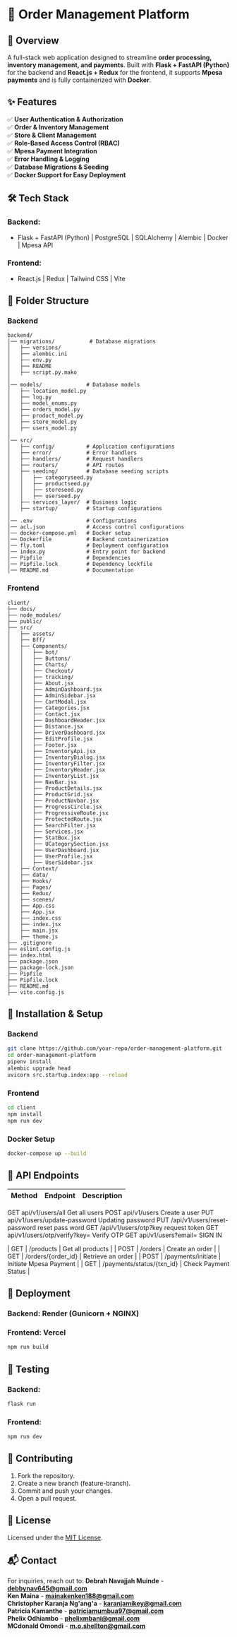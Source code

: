 # 🚀 Order Management Platform

## 🔹 Overview

A full-stack web application designed to streamline **order processing, inventory management, and payments**. Built with **Flask + FastAPI (Python)** for the backend and **React.js + Redux** for the frontend, it supports **Mpesa payments** and is fully containerized with **Docker**.

## ✨ Features

✅ **User Authentication & Authorization**\
✅ **Order & Inventory Management**\
✅ **Store & Client Management**\
✅ **Role-Based Access Control (RBAC)**\
✅ **Mpesa Payment Integration**\
✅ **Error Handling & Logging**\
✅ **Database Migrations & Seeding**\
✅ **Docker Support for Easy Deployment**

## 🛠 Tech Stack

### **Backend:**

- Flask + FastAPI (Python) | PostgreSQL | SQLAlchemy | Alembic | Docker | Mpesa API

### **Frontend:**

- React.js | Redux | Tailwind CSS | Vite

## 📂 Folder Structure

### **Backend**

```
backend/
│── migrations/           # Database migrations
│   ├── versions/        
│   ├── alembic.ini
│   ├── env.py
│   ├── README
│   ├── script.py.mako
│
│── models/              # Database models
│   ├── location_model.py
│   ├── log.py
│   ├── model_enums.py
│   ├── orders_model.py
│   ├── product_model.py
│   ├── store_model.py
│   ├── users_model.py
│
│── src/
│   ├── config/          # Application configurations
│   ├── error/           # Error handlers
│   ├── handlers/        # Request handlers
│   ├── routers/         # API routes
│   ├── seeding/         # Database seeding scripts
│   │   ├── categoryseed.py
│   │   ├── productseed.py
│   │   ├── storeseed.py
│   │   ├── userseed.py
│   ├── services_layer/  # Business logic
│   ├── startup/         # Startup configurations
│
│── .env                 # Configurations
│── acl.json             # Access control configurations
│── docker-compose.yml   # Docker setup
│── Dockerfile           # Backend containerization
│── fly.toml             # Deployment configuration
│── index.py             # Entry point for backend
│── Pipfile              # Dependencies
│── Pipfile.lock         # Dependency lockfile
│── README.md            # Documentation
```

### **Frontend**

```
client/
├── docs/
├── node_modules/
├── public/
├── src/
│   ├── assets/
│   ├── Bff/
│   ├── Components/
│   │   ├── bot/
│   │   ├── Buttons/
│   │   ├── Charts/
│   │   ├── Checkout/
│   │   ├── tracking/
│   │   ├── About.jsx
│   │   ├── AdminDashboard.jsx
│   │   ├── AdminSidebar.jsx
│   │   ├── CartModal.jsx
│   │   ├── Categories.jsx
│   │   ├── Contact.jsx
│   │   ├── DashboardHeader.jsx
│   │   ├── Distance.jsx
│   │   ├── DriverDashboard.jsx
│   │   ├── EditProfile.jsx
│   │   ├── Footer.jsx
│   │   ├── InventoryApi.jsx
│   │   ├── InventoryDialog.jsx
│   │   ├── InventoryFilter.jsx
│   │   ├── InventoryHeader.jsx
│   │   ├── InventoryList.jsx
│   │   ├── NavBar.jsx
│   │   ├── ProductDetails.jsx
│   │   ├── ProductGrid.jsx
│   │   ├── ProductNavbar.jsx
│   │   ├── ProgressCircle.jsx
│   │   ├── ProgressiveRoute.jsx
│   │   ├── ProtectedRoute.jsx
│   │   ├── SearchFilter.jsx
│   │   ├── Services.jsx
│   │   ├── StatBox.jsx
│   │   ├── UCategorySection.jsx
│   │   ├── UserDashboard.jsx
│   │   ├── UserProfile.jsx
│   │   ├── UserSidebar.jsx
│   ├── Context/
│   ├── data/
│   ├── Hooks/
│   ├── Pages/
│   ├── Redux/
│   ├── scenes/
│   ├── App.css
│   ├── App.jsx
│   ├── index.css
│   ├── index.jsx
│   ├── main.jsx
│   ├── theme.js
├── .gitignore
├── eslint.config.js
├── index.html
├── package.json
├── package-lock.json
├── Pipfile
├── Pipfile.lock
├── README.md
├── vite.config.js
```

## 🔧 Installation & Setup

### **Backend**

```sh
git clone https://github.com/your-repo/order-management-platform.git
cd order-management-platform
pipenv install
alembic upgrade head
uvicorn src.startup.index:app --reload
```

### **Frontend**

```sh
cd client
npm install
npm run dev
```

### **Docker Setup**

```sh
docker-compose up --build
```

## 🔗 API Endpoints

| Method | Endpoint                   | Description            |
| ------ | -------------------------- | ---------------------- |
 GET       api/v1/users/all                 Get all users
 POST      api/v1/users                   Create a user
 PUT        api/v1/users/update-password   Updating password
 PUT        /api/v1/users/reset-password   reset pass word
 GET        /api/v1/users/otp?key          request token
 GET        api/v1/users/otp/verify?key=    Verify OTP
 GET        api/v1/users?email=             SIGN IN
 
 
| GET    | /products                  | Get all products       |
| POST   | /orders                    | Create an order        |
| GET    | /orders/{order\_id}        | Retrieve an order      |
| POST   | /payments/initiate         | Initiate Mpesa Payment |
| GET    | /payments/status/{txn\_id} | Check Payment Status   |

## 🚀 Deployment

### **Backend**: Render (Gunicorn + NGINX)

### **Frontend**: Vercel

```sh
npm run build
```

## 🧪 Testing

### **Backend:**

```sh
flask run
```

### **Frontend:**

```sh
npm run dev
```

## 🤝 Contributing

1. Fork the repository.
2. Create a new branch (feature-branch).
3. Commit and push your changes.
4. Open a pull request.

## 📜 License

Licensed under the [MIT License](LICENSE).

## 📬 Contact

For inquiries, reach out to:
**Debrah Navajjah Muinde** - **[debbynav645@gmail.com](mailto\:debbynav645@gmail.com)**\
**Ken Maina** - **[mainakenken188@gmail.com](mailto\:mainakenken188@gmail.com)**\
**Christopher Karanja Ng'ang'a** - **[karanjamikey@gmail.com](mailto\:karanjamikey@gmail.com)**\
**Patricia Kamanthe** - **[patriciamumbua97@gmail.com](mailto\:patriciamumbua97@gmail.com)**\
**Phelix Odhiambo** - **[phelixmbani@gmail.com](mailto\:phelixmbani@gmail.com)**\
**MCdonald Omondi** - **[m.o.shellton@gmail.com](mailto\:m.o.shellton@gmail.com)**

